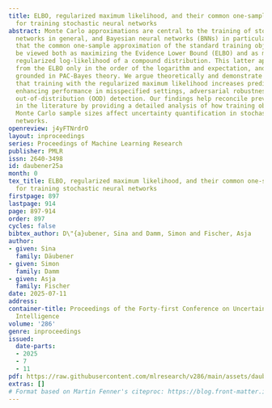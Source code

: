 ```yaml
---
title: ELBO, regularized maximum likelihood, and their common one-sample approximation
  for training stochastic neural networks
abstract: Monte Carlo approximations are central to the training of stochastic neural
  networks in general, and Bayesian neural networks (BNNs) in particular. We observe
  that the common one-sample approximation of the standard training objective can
  be viewed both as maximizing the Evidence Lower Bound (ELBO) and as maximizing a
  regularized log-likelihood of a compound distribution. This latter approach differs
  from the ELBO only in the order of the logarithm and expectation, and is theoretically
  grounded in PAC-Bayes theory. We argue theoretically and demonstrate empirically
  that training with the regularized maximum likelihood increases prediction variance,
  enhancing performance in misspecified settings, adversarial robustness, and strengthening
  out-of-distribution (OOD) detection. Our findings help reconcile previous contradictions
  in the literature by providing a detailed analysis of how training objectives and
  Monte Carlo sample sizes affect uncertainty quantification in stochastic neural
  networks.
openreview: j4yFTNrdrO
layout: inproceedings
series: Proceedings of Machine Learning Research
publisher: PMLR
issn: 2640-3498
id: daubener25a
month: 0
tex_title: ELBO, regularized maximum likelihood, and their common one-sample approximation
  for training stochastic neural networks
firstpage: 897
lastpage: 914
page: 897-914
order: 897
cycles: false
bibtex_author: D\"{a}ubener, Sina and Damm, Simon and Fischer, Asja
author:
- given: Sina
  family: Däubener
- given: Simon
  family: Damm
- given: Asja
  family: Fischer
date: 2025-07-11
address:
container-title: Proceedings of the Forty-first Conference on Uncertainty in Artificial
  Intelligence
volume: '286'
genre: inproceedings
issued:
  date-parts:
  - 2025
  - 7
  - 11
pdf: https://raw.githubusercontent.com/mlresearch/v286/main/assets/daubener25a/daubener25a.pdf
extras: []
# Format based on Martin Fenner's citeproc: https://blog.front-matter.io/posts/citeproc-yaml-for-bibliographies/
---
```

